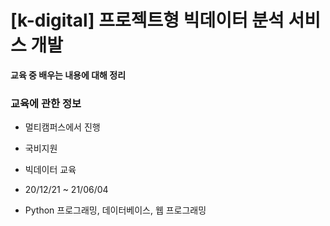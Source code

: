 # [k-digital] 프로젝트형 빅데이터 분석 서비스 개발

**교육 중 배우는 내용에 대해 정리**



### 교육에 관한 정보

- 멀티캠퍼스에서 진행
- 국비지원
- 빅데이터 교육
- 20/12/21 ~ 21/06/04

- Python 프로그래밍, 데이터베이스, 웹 프로그래밍